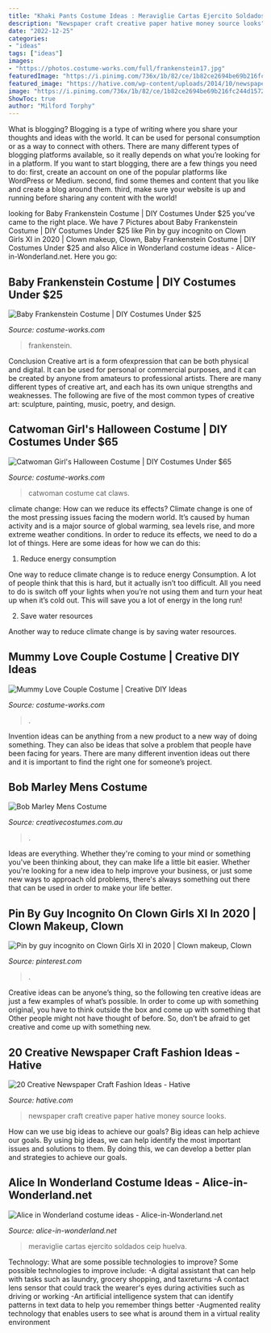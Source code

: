 ```yaml
---
title: "Khaki Pants Costume Ideas : Meraviglie Cartas Ejercito Soldados Ceip Huelva"
description: "Newspaper craft creative paper hative money source looks"
date: "2022-12-25"
categories:
- "ideas"
tags: ["ideas"]
images:
- "https://photos.costume-works.com/full/frankenstein17.jpg"
featuredImage: "https://i.pinimg.com/736x/1b/82/ce/1b82ce2694be69b216fc244d1572f4e4.jpg"
featured_image: "https://hative.com/wp-content/uploads/2014/10/newspaper-craft-fashion-ideas/4-creative-newspaper-craft-fashion-ideas.jpg"
image: "https://i.pinimg.com/736x/1b/82/ce/1b82ce2694be69b216fc244d1572f4e4.jpg"
ShowToc: true
author: "Milford Torphy"
---
```



What is blogging?
Blogging is a type of writing where you share your thoughts and ideas with the world. It can be used for personal consumption or as a way to connect with others. There are many different types of blogging platforms available, so it really depends on what you’re looking for in a platform. If you want to start blogging, there are a few things you need to do: first, create an account on one of the popular platforms like WordPress or Medium. second, find some themes and content that you like and create a blog around them. third, make sure your website is up and running before sharing any content with the world!

	

		
looking for Baby Frankenstein Costume | DIY Costumes Under $25 you've came to the right place. We have 7 Pictures about Baby Frankenstein Costume | DIY Costumes Under $25 like Pin by guy incognito on Clown Girls XI in 2020 | Clown makeup, Clown, Baby Frankenstein Costume | DIY Costumes Under $25 and also Alice in Wonderland costume ideas - Alice-in-Wonderland.net. Here you go:
		
    
## Baby Frankenstein Costume | DIY Costumes Under $25

<img loading=lazy src="https://photos.costume-works.com/full/frankenstein17.jpg" onerror="this.onerror=null;this.src='https://tse2.mm.bing.net/th?id=OIP.jadusU5kfCcLi6AW77a5qAHaK5&amp;pid=15.1';" alt="Baby Frankenstein Costume | DIY Costumes Under $25">

_Source: costume-works.com_

>frankenstein. 

	

Conclusion
Creative art is a form ofexpression that can be both physical and digital. It can be used for personal or commercial purposes, and it can be created by anyone from amateurs to professional artists. There are many different types of creative art, and each has its own unique strengths and weaknesses. The following are five of the most common types of creative art: sculpture, painting, music, poetry, and design.

    
## Catwoman Girl&#039;s Halloween Costume | DIY Costumes Under $65

<img loading=lazy src="https://photos.costume-works.com/full/catwoman_girl.jpg" onerror="this.onerror=null;this.src='https://tse3.mm.bing.net/th?id=OIP.qb5t_WBuwm-7Y97EprBTuwHaL7&amp;pid=15.1';" alt="Catwoman Girl&#039;s Halloween Costume | DIY Costumes Under $65">

_Source: costume-works.com_

>catwoman costume cat claws. 

	

climate change: How can we reduce its effects?
Climate change is one of the most pressing issues facing the modern world. It’s caused by human activity and is a major source of global warming, sea levels rise, and more extreme weather conditions. In order to reduce its effects, we need to do a lot of things. Here are some ideas for how we can do this:
1) Reduce energy consumption

One way to reduce climate change is to reduce energy Consumption. A lot of people think that this is hard, but it actually isn’t too difficult. All you need to do is switch off your lights when you’re not using them and turn your heat up when it’s cold out. This will save you a lot of energy in the long run! 

2) Save water resources

Another way to reduce climate change is by saving water resources.

    
## Mummy Love Couple Costume | Creative DIY Ideas

<img loading=lazy src="https://photos.costume-works.com/full/mummy_love_couple4.jpg" onerror="this.onerror=null;this.src='https://tse1.mm.bing.net/th?id=OIP.jMvIhsMC42LyO-QXU_eQhgHaJ3&amp;pid=15.1';" alt="Mummy Love Couple Costume | Creative DIY Ideas">

_Source: costume-works.com_

>. 

	

Invention ideas can be anything from a new product to a new way of doing something. They can also be ideas that solve a problem that people have been facing for years. There are many different invention ideas out there and it is important to find the right one for someone’s project.

    
## Bob Marley Mens Costume

<img loading=lazy src="https://www.creativecostumes.com.au/wp-content/uploads/2015/08/BCP_8292-768x1024.jpg" onerror="this.onerror=null;this.src='https://tse1.mm.bing.net/th?id=OIP.JMKiwTi2C-FeQ-KtVEZJVwHaJ4&amp;pid=15.1';" alt="Bob Marley Mens Costume">

_Source: creativecostumes.com.au_

>. 

	

Ideas are everything. Whether they're coming to your mind or something you've been thinking about, they can make life a little bit easier. Whether you're looking for a new idea to help improve your business, or just some new ways to approach old problems, there's always something out there that can be used in order to make your life better.

    
## Pin By Guy Incognito On Clown Girls XI In 2020 | Clown Makeup, Clown

<img loading=lazy src="https://i.pinimg.com/736x/1b/82/ce/1b82ce2694be69b216fc244d1572f4e4.jpg" onerror="this.onerror=null;this.src='https://tse4.mm.bing.net/th?id=OIP.Aj6zNfu1JDae7jHTcC3jLQHaHa&amp;pid=15.1';" alt="Pin by guy incognito on Clown Girls XI in 2020 | Clown makeup, Clown">

_Source: pinterest.com_

>. 

	

Creative ideas can be anyone’s thing, so the following ten creative ideas are just a few examples of what’s possible. In order to come up with something original, you have to think outside the box and come up with something that Other people might not have thought of before. So, don’t be afraid to get creative and come up with something new.

    
## 20 Creative Newspaper Craft Fashion Ideas - Hative

<img loading=lazy src="https://hative.com/wp-content/uploads/2014/10/newspaper-craft-fashion-ideas/4-creative-newspaper-craft-fashion-ideas.jpg" onerror="this.onerror=null;this.src='https://tse1.mm.bing.net/th?id=OIP.mhmmf1RfK0ypXs88X56_NQHaKI&amp;pid=15.1';" alt="20 Creative Newspaper Craft Fashion Ideas - Hative">

_Source: hative.com_

>newspaper craft creative paper hative money source looks. 

	

How can we use big ideas to achieve our goals?
Big ideas can help achieve our goals. By using big ideas, we can help identify the most important issues and solutions to them. By doing this, we can develop a better plan and strategies to achieve our goals.

    
## Alice In Wonderland Costume Ideas - Alice-in-Wonderland.net

<img loading=lazy src="https://www.alice-in-wonderland.net/wp-content/uploads/march-of-the-cards-6.jpg" onerror="this.onerror=null;this.src='https://tse2.mm.bing.net/th?id=OIP.Lb1tw3Fl3JGJULT6BOAV4AHaF7&amp;pid=15.1';" alt="Alice in Wonderland costume ideas - Alice-in-Wonderland.net">

_Source: alice-in-wonderland.net_

>meraviglie cartas ejercito soldados ceip huelva. 

	

Technology: What are some possible technologies to improve?
Some possible technologies to improve include: 
-A digital assistant that can help with tasks such as laundry, grocery shopping, and taxreturns 
-A contact lens sensor that could track the wearer's eyes during activities such as driving or working 
-An artificial intelligence system that can identify patterns in text data to help you remember things better 
-Augmented reality technology that enables users to see what is around them in a virtual reality environment

